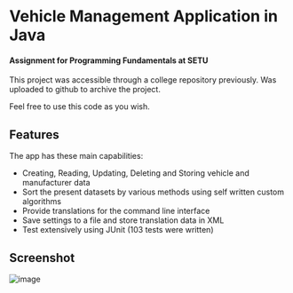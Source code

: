 # Vehicle Management Application in Java
#### Assignment for Programming Fundamentals at SETU
This project was accessible through a college repository previously. Was uploaded to github to archive the project.

Feel free to use this code as you wish.


## Features
The app has these main capabilities:
 - Creating, Reading, Updating, Deleting and Storing vehicle and manufacturer data
 - Sort the present datasets by various methods using self written custom algorithms
 - Provide translations for the command line interface
 - Save settings to a file and store translation data in XML
 - Test extensively using JUnit (103 tests were written)


## Screenshot
![image](https://github.com/user-attachments/assets/2c009b9d-aa35-4baa-a422-0267aa46b352)

